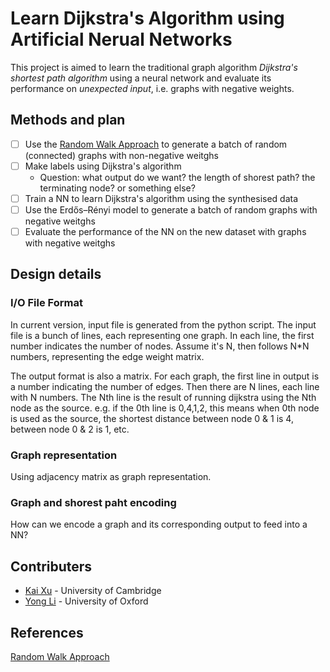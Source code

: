 # Learn Dijkstra's Algorithm using Artificial Nerual Networks

This project is aimed to learn the traditional graph algorithm *Dijkstra's shortest path algorithm* using a neural network and evaluate its performance on *unexpected input*, i.e. graphs with negative weights.

## Methods and plan

- [ ] Use the [Random Walk Approach](http://stackoverflow.com/questions/2041517/random-simple-connected-graph-generation-with-given-sparseness) to generate a batch of random (connected) graphs with non-negative weitghs
- [ ] Make labels using Dijkstra's algorithm
  - Question: what output do we want? the length of shorest path? the terminating node? or something else?
- [ ] Train a NN to learn Dijkstra's algorithm using the synthesised data
- [ ] Use the Erdős–Rényi model to generate a batch of random graphs with negative weitghs
- [ ] Evaluate the performance of the NN on the new dataset with graphs with negative weitghs

## Design details

### I/O File Format
In current version, input file is generated from the python script.
The input file is a bunch of lines, each representing one graph.
In each line, the first number indicates the number of nodes. Assume it's N, then follows N*N numbers, representing the edge weight matrix.

The output format is also a matrix. For each graph, the first line in output is a number indicating the number of edges.
Then there are N lines, each line with N numbers. The Nth line is the result of running dijkstra using the Nth node as the source.
e.g. if the 0th line is 0,4,1,2, this means when 0th node is used as the source, the shortest distance between node 0 & 1 is 4, between node 0 & 2 is 1, etc.

### Graph representation

Using adjacency matrix as graph representation.

### Graph and shorest paht encoding

How can we encode a graph and its corresponding output to feed into a NN?

## Contributers

- [Kai Xu](xukai92.github.io) - University of Cambridge
- [Yong Li](neilli1992.github.io) - University of Oxford

## References

[Random Walk Approach](http://stackoverflow.com/questions/2041517/random-simple-connected-graph-generation-with-given-sparseness)

